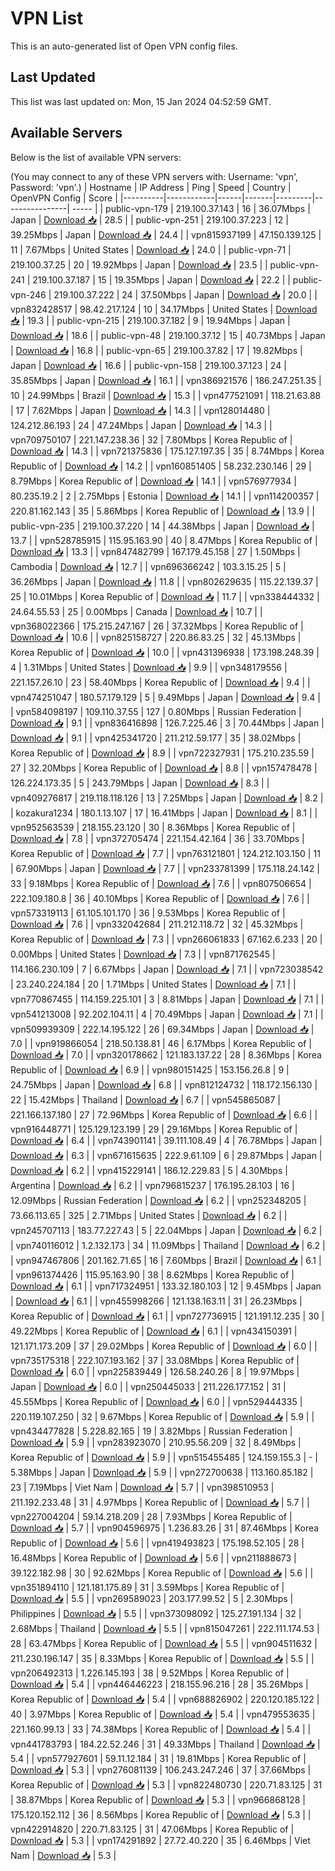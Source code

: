 # VPN List

This is an auto-generated list of Open VPN config files.

## Last Updated

This list was last updated on: Mon, 15 Jan 2024 04:52:59 GMT.

## Available Servers

Below is the list of available VPN servers:

(You may connect to any of these VPN servers with: Username: 'vpn', Password: 'vpn'.)
| Hostname | IP Address | Ping | Speed | Country | OpenVPN Config | Score |
|----------|------------|------|-------|---------|----------------| ----- |
| public-vpn-179 | 219.100.37.143 | 16 | 36.07Mbps | Japan | [Download 📥](./configs/server_0_JP.ovpn) | 28.5 |
| public-vpn-251 | 219.100.37.223 | 12 | 39.25Mbps | Japan | [Download 📥](./configs/server_1_JP.ovpn) | 24.4 |
| vpn815937199 | 47.150.139.125 | 11 | 7.67Mbps | United States | [Download 📥](./configs/server_2_US.ovpn) | 24.0 |
| public-vpn-71 | 219.100.37.25 | 20 | 19.92Mbps | Japan | [Download 📥](./configs/server_3_JP.ovpn) | 23.5 |
| public-vpn-241 | 219.100.37.187 | 15 | 19.35Mbps | Japan | [Download 📥](./configs/server_4_JP.ovpn) | 22.2 |
| public-vpn-246 | 219.100.37.222 | 24 | 37.50Mbps | Japan | [Download 📥](./configs/server_5_JP.ovpn) | 20.0 |
| vpn832428517 | 98.42.217.124 | 10 | 34.17Mbps | United States | [Download 📥](./configs/server_6_US.ovpn) | 19.3 |
| public-vpn-215 | 219.100.37.182 | 9 | 19.94Mbps | Japan | [Download 📥](./configs/server_7_JP.ovpn) | 18.6 |
| public-vpn-48 | 219.100.37.12 | 15 | 40.73Mbps | Japan | [Download 📥](./configs/server_8_JP.ovpn) | 16.8 |
| public-vpn-65 | 219.100.37.82 | 17 | 19.82Mbps | Japan | [Download 📥](./configs/server_9_JP.ovpn) | 16.6 |
| public-vpn-158 | 219.100.37.123 | 24 | 35.85Mbps | Japan | [Download 📥](./configs/server_10_JP.ovpn) | 16.1 |
| vpn386921576 | 186.247.251.35 | 10 | 24.99Mbps | Brazil | [Download 📥](./configs/server_11_BR.ovpn) | 15.3 |
| vpn477521091 | 118.21.63.88 | 17 | 7.62Mbps | Japan | [Download 📥](./configs/server_12_JP.ovpn) | 14.3 |
| vpn128014480 | 124.212.86.193 | 24 | 47.24Mbps | Japan | [Download 📥](./configs/server_13_JP.ovpn) | 14.3 |
| vpn709750107 | 221.147.238.36 | 32 | 7.80Mbps | Korea Republic of | [Download 📥](./configs/server_14_KR.ovpn) | 14.3 |
| vpn721375836 | 175.127.197.35 | 35 | 8.74Mbps | Korea Republic of | [Download 📥](./configs/server_15_KR.ovpn) | 14.2 |
| vpn160851405 | 58.232.230.146 | 29 | 8.79Mbps | Korea Republic of | [Download 📥](./configs/server_16_KR.ovpn) | 14.1 |
| vpn576977934 | 80.235.19.2 | 2 | 2.75Mbps | Estonia | [Download 📥](./configs/server_17_EE.ovpn) | 14.1 |
| vpn114200357 | 220.81.162.143 | 35 | 5.86Mbps | Korea Republic of | [Download 📥](./configs/server_18_KR.ovpn) | 13.9 |
| public-vpn-235 | 219.100.37.220 | 14 | 44.38Mbps | Japan | [Download 📥](./configs/server_19_JP.ovpn) | 13.7 |
| vpn528785915 | 115.95.163.90 | 40 | 8.47Mbps | Korea Republic of | [Download 📥](./configs/server_20_KR.ovpn) | 13.3 |
| vpn847482799 | 167.179.45.158 | 27 | 1.50Mbps | Cambodia | [Download 📥](./configs/server_21_KH.ovpn) | 12.7 |
| vpn696366242 | 103.3.15.25 | 5 | 36.26Mbps | Japan | [Download 📥](./configs/server_22_JP.ovpn) | 11.8 |
| vpn802629635 | 115.22.139.37 | 25 | 10.01Mbps | Korea Republic of | [Download 📥](./configs/server_23_KR.ovpn) | 11.7 |
| vpn338444332 | 24.64.55.53 | 25 | 0.00Mbps | Canada | [Download 📥](./configs/server_24_CA.ovpn) | 10.7 |
| vpn368022366 | 175.215.247.167 | 26 | 37.32Mbps | Korea Republic of | [Download 📥](./configs/server_25_KR.ovpn) | 10.6 |
| vpn825158727 | 220.86.83.25 | 32 | 45.13Mbps | Korea Republic of | [Download 📥](./configs/server_26_KR.ovpn) | 10.0 |
| vpn431396938 | 173.198.248.39 | 4 | 1.31Mbps | United States | [Download 📥](./configs/server_27_US.ovpn) | 9.9 |
| vpn348179556 | 221.157.26.10 | 23 | 58.40Mbps | Korea Republic of | [Download 📥](./configs/server_28_KR.ovpn) | 9.4 |
| vpn474251047 | 180.57.179.129 | 5 | 9.49Mbps | Japan | [Download 📥](./configs/server_29_JP.ovpn) | 9.4 |
| vpn584098197 | 109.110.37.55 | 127 | 0.80Mbps | Russian Federation | [Download 📥](./configs/server_30_RU.ovpn) | 9.1 |
| vpn836416898 | 126.7.225.46 | 3 | 70.44Mbps | Japan | [Download 📥](./configs/server_31_JP.ovpn) | 9.1 |
| vpn425341720 | 211.212.59.177 | 35 | 38.02Mbps | Korea Republic of | [Download 📥](./configs/server_32_KR.ovpn) | 8.9 |
| vpn722327931 | 175.210.235.59 | 27 | 32.20Mbps | Korea Republic of | [Download 📥](./configs/server_33_KR.ovpn) | 8.8 |
| vpn157478478 | 126.224.173.35 | 5 | 243.79Mbps | Japan | [Download 📥](./configs/server_34_JP.ovpn) | 8.3 |
| vpn409276817 | 219.118.118.126 | 13 | 7.25Mbps | Japan | [Download 📥](./configs/server_35_JP.ovpn) | 8.2 |
| kozakura1234 | 180.1.13.107 | 17 | 16.41Mbps | Japan | [Download 📥](./configs/server_36_JP.ovpn) | 8.1 |
| vpn952563539 | 218.155.23.120 | 30 | 8.36Mbps | Korea Republic of | [Download 📥](./configs/server_37_KR.ovpn) | 7.8 |
| vpn372705474 | 221.154.42.164 | 36 | 33.70Mbps | Korea Republic of | [Download 📥](./configs/server_38_KR.ovpn) | 7.7 |
| vpn763121801 | 124.212.103.150 | 11 | 67.90Mbps | Japan | [Download 📥](./configs/server_39_JP.ovpn) | 7.7 |
| vpn233781399 | 175.118.24.142 | 33 | 9.18Mbps | Korea Republic of | [Download 📥](./configs/server_40_KR.ovpn) | 7.6 |
| vpn807506654 | 222.109.180.8 | 36 | 40.10Mbps | Korea Republic of | [Download 📥](./configs/server_41_KR.ovpn) | 7.6 |
| vpn573319113 | 61.105.101.170 | 36 | 9.53Mbps | Korea Republic of | [Download 📥](./configs/server_42_KR.ovpn) | 7.6 |
| vpn332042684 | 211.212.118.72 | 32 | 45.32Mbps | Korea Republic of | [Download 📥](./configs/server_43_KR.ovpn) | 7.3 |
| vpn266061833 | 67.162.6.233 | 20 | 0.00Mbps | United States | [Download 📥](./configs/server_44_US.ovpn) | 7.3 |
| vpn871762545 | 114.166.230.109 | 7 | 6.67Mbps | Japan | [Download 📥](./configs/server_45_JP.ovpn) | 7.1 |
| vpn723038542 | 23.240.224.184 | 20 | 1.71Mbps | United States | [Download 📥](./configs/server_46_US.ovpn) | 7.1 |
| vpn770867455 | 114.159.225.101 | 3 | 8.81Mbps | Japan | [Download 📥](./configs/server_47_JP.ovpn) | 7.1 |
| vpn541213008 | 92.202.104.11 | 4 | 70.49Mbps | Japan | [Download 📥](./configs/server_48_JP.ovpn) | 7.1 |
| vpn509939309 | 222.14.195.122 | 26 | 69.34Mbps | Japan | [Download 📥](./configs/server_49_JP.ovpn) | 7.0 |
| vpn919866054 | 218.50.138.81 | 46 | 6.17Mbps | Korea Republic of | [Download 📥](./configs/server_50_KR.ovpn) | 7.0 |
| vpn320178662 | 121.183.137.22 | 28 | 8.36Mbps | Korea Republic of | [Download 📥](./configs/server_51_KR.ovpn) | 6.9 |
| vpn980151425 | 153.156.26.8 | 9 | 24.75Mbps | Japan | [Download 📥](./configs/server_52_JP.ovpn) | 6.8 |
| vpn812124732 | 118.172.156.130 | 22 | 15.42Mbps | Thailand | [Download 📥](./configs/server_53_TH.ovpn) | 6.7 |
| vpn545865087 | 221.166.137.180 | 27 | 72.96Mbps | Korea Republic of | [Download 📥](./configs/server_54_KR.ovpn) | 6.6 |
| vpn916448771 | 125.129.123.199 | 29 | 29.16Mbps | Korea Republic of | [Download 📥](./configs/server_55_KR.ovpn) | 6.4 |
| vpn743901141 | 39.111.108.49 | 4 | 76.78Mbps | Japan | [Download 📥](./configs/server_56_JP.ovpn) | 6.3 |
| vpn671615635 | 222.9.61.109 | 6 | 29.87Mbps | Japan | [Download 📥](./configs/server_57_JP.ovpn) | 6.2 |
| vpn415229141 | 186.12.229.83 | 5 | 4.30Mbps | Argentina | [Download 📥](./configs/server_58_AR.ovpn) | 6.2 |
| vpn796815237 | 176.195.28.103 | 16 | 12.09Mbps | Russian Federation | [Download 📥](./configs/server_59_RU.ovpn) | 6.2 |
| vpn252348205 | 73.66.113.65 | 325 | 2.71Mbps | United States | [Download 📥](./configs/server_60_US.ovpn) | 6.2 |
| vpn245707113 | 183.77.227.43 | 5 | 22.04Mbps | Japan | [Download 📥](./configs/server_61_JP.ovpn) | 6.2 |
| vpn740116012 | 1.2.132.173 | 34 | 11.09Mbps | Thailand | [Download 📥](./configs/server_62_TH.ovpn) | 6.2 |
| vpn947467806 | 201.162.71.65 | 16 | 7.60Mbps | Brazil | [Download 📥](./configs/server_63_BR.ovpn) | 6.1 |
| vpn961374426 | 115.95.163.90 | 38 | 8.62Mbps | Korea Republic of | [Download 📥](./configs/server_64_KR.ovpn) | 6.1 |
| vpn717324951 | 133.32.180.103 | 12 | 9.45Mbps | Japan | [Download 📥](./configs/server_65_JP.ovpn) | 6.1 |
| vpn455998266 | 121.138.163.11 | 31 | 26.23Mbps | Korea Republic of | [Download 📥](./configs/server_66_KR.ovpn) | 6.1 |
| vpn727736915 | 121.191.12.235 | 30 | 49.22Mbps | Korea Republic of | [Download 📥](./configs/server_67_KR.ovpn) | 6.1 |
| vpn434150391 | 121.171.173.209 | 37 | 29.02Mbps | Korea Republic of | [Download 📥](./configs/server_68_KR.ovpn) | 6.0 |
| vpn735175318 | 222.107.193.162 | 37 | 33.08Mbps | Korea Republic of | [Download 📥](./configs/server_69_KR.ovpn) | 6.0 |
| vpn225839449 | 126.58.240.26 | 8 | 19.97Mbps | Japan | [Download 📥](./configs/server_70_JP.ovpn) | 6.0 |
| vpn250445033 | 211.226.177.152 | 31 | 45.55Mbps | Korea Republic of | [Download 📥](./configs/server_71_KR.ovpn) | 6.0 |
| vpn529444335 | 220.119.107.250 | 32 | 9.67Mbps | Korea Republic of | [Download 📥](./configs/server_72_KR.ovpn) | 5.9 |
| vpn434477828 | 5.228.82.165 | 19 | 3.82Mbps | Russian Federation | [Download 📥](./configs/server_73_RU.ovpn) | 5.9 |
| vpn283923070 | 210.95.56.209 | 32 | 8.49Mbps | Korea Republic of | [Download 📥](./configs/server_74_KR.ovpn) | 5.9 |
| vpn515455485 | 124.159.155.3 | - | 5.38Mbps | Japan | [Download 📥](./configs/server_75_JP.ovpn) | 5.9 |
| vpn272700638 | 113.160.85.182 | 23 | 7.19Mbps | Viet Nam | [Download 📥](./configs/server_76_VN.ovpn) | 5.7 |
| vpn398510953 | 211.192.233.48 | 31 | 4.97Mbps | Korea Republic of | [Download 📥](./configs/server_77_KR.ovpn) | 5.7 |
| vpn227004204 | 59.14.218.209 | 28 | 7.93Mbps | Korea Republic of | [Download 📥](./configs/server_78_KR.ovpn) | 5.7 |
| vpn904596975 | 1.236.83.26 | 31 | 87.46Mbps | Korea Republic of | [Download 📥](./configs/server_79_KR.ovpn) | 5.6 |
| vpn419493823 | 175.198.52.105 | 28 | 16.48Mbps | Korea Republic of | [Download 📥](./configs/server_80_KR.ovpn) | 5.6 |
| vpn211888673 | 39.122.182.98 | 30 | 92.62Mbps | Korea Republic of | [Download 📥](./configs/server_81_KR.ovpn) | 5.6 |
| vpn351894110 | 121.181.175.89 | 31 | 3.59Mbps | Korea Republic of | [Download 📥](./configs/server_82_KR.ovpn) | 5.5 |
| vpn269589023 | 203.177.99.52 | 5 | 2.30Mbps | Philippines | [Download 📥](./configs/server_83_PH.ovpn) | 5.5 |
| vpn373098092 | 125.27.191.134 | 32 | 2.68Mbps | Thailand | [Download 📥](./configs/server_84_TH.ovpn) | 5.5 |
| vpn815047261 | 222.111.174.53 | 28 | 63.47Mbps | Korea Republic of | [Download 📥](./configs/server_85_KR.ovpn) | 5.5 |
| vpn904511632 | 211.230.196.147 | 35 | 8.33Mbps | Korea Republic of | [Download 📥](./configs/server_86_KR.ovpn) | 5.5 |
| vpn206492313 | 1.226.145.193 | 38 | 9.52Mbps | Korea Republic of | [Download 📥](./configs/server_87_KR.ovpn) | 5.4 |
| vpn446446223 | 218.155.96.216 | 28 | 35.26Mbps | Korea Republic of | [Download 📥](./configs/server_88_KR.ovpn) | 5.4 |
| vpn688826902 | 220.120.185.122 | 40 | 3.97Mbps | Korea Republic of | [Download 📥](./configs/server_89_KR.ovpn) | 5.4 |
| vpn479553635 | 221.160.99.13 | 33 | 74.38Mbps | Korea Republic of | [Download 📥](./configs/server_90_KR.ovpn) | 5.4 |
| vpn441783793 | 184.22.52.246 | 31 | 49.33Mbps | Thailand | [Download 📥](./configs/server_91_TH.ovpn) | 5.4 |
| vpn577927601 | 59.11.12.184 | 31 | 19.81Mbps | Korea Republic of | [Download 📥](./configs/server_92_KR.ovpn) | 5.3 |
| vpn276081139 | 106.243.247.246 | 37 | 37.66Mbps | Korea Republic of | [Download 📥](./configs/server_93_KR.ovpn) | 5.3 |
| vpn822480730 | 220.71.83.125 | 31 | 38.87Mbps | Korea Republic of | [Download 📥](./configs/server_94_KR.ovpn) | 5.3 |
| vpn966868128 | 175.120.152.112 | 36 | 8.56Mbps | Korea Republic of | [Download 📥](./configs/server_95_KR.ovpn) | 5.3 |
| vpn422914820 | 220.71.83.125 | 31 | 47.06Mbps | Korea Republic of | [Download 📥](./configs/server_96_KR.ovpn) | 5.3 |
| vpn174291892 | 27.72.40.220 | 35 | 6.46Mbps | Viet Nam | [Download 📥](./configs/server_97_VN.ovpn) | 5.3 |
